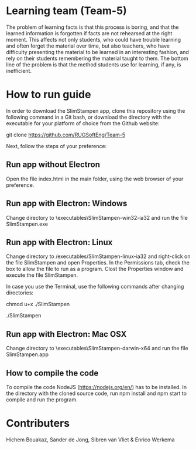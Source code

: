 # Learning team (Team-5)
The problem of learning facts is that this process is boring, and that the learned information is forgotten if facts are not rehearsed at the right moment. This affects not only students, who could have trouble learning and often forget the material over time, but also teachers, who have difficulty presenting the material to be learned in an interesting fashion, and rely on their students remembering the material taught to them. The bottom line of the problem is that the method students use for learning, if any, is inefficient. 

# How to run guide
In order to download the SlimStampen app, clone this repository using the following command in a Git bash, or download the directory with the executable for your platform of choice from the Github website:

git clone https://github.com/RUGSoftEng/Team-5

Next, follow the steps of your preference:

## Run app without Electron
Open the file index.html in the main folder, using the web browser of your preference.

## Run app with Electron: Windows
Change directory to \executables\SlimStampen-win32-ia32 and run the file SlimStampen.exe

## Run app with Electron: Linux
Change directory to /executables/SlimStampen-linux-ia32 and right-click on the file SlimStampen and open Properties.
In the Permissions tab, check the box to allow the file to run as a program.
Clost the Properties window and execute the file SlimStampen.

In case you use the Terminal, use the following commands after changing directories:

chmod u+x ./SlimStampen

./SlimStampen

## Run app with Electron: Mac OSX
Change directory to \executables\SlimStampen-darwin-x64 and run the file SlimStampen.app

## How to compile the code
To compile the code NodeJS (https://nodejs.org/en/) has to be installed. In the directory with the cloned source code, run npm install and npm start to compile and run the program.


# Contributers
Hichem Bouakaz, Sander de Jong, Sibren van Vliet & Enrico Werkema


